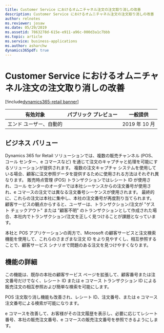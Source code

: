 ```yaml
---
title: Customer Service におけるオムニチャネル注文の注文取り消しの改善
description: Customer Service におけるオムニチャネル注文の注文取り消しの改善
author: relnotes
ms.reviewer: josaw
ms.date: 05/29/2019
ms.assetid: 7863278d-615e-e911-a96c-000d3a1c7bbb
ms.topic: article
ms.service: business-applications
ms.author: asharchw
dynamics365pdf: true
---
```

# <a name="improved-order-recall-for-omnichannel-orders-in-customer-service"></a>Customer Service におけるオムニチャネル注文の注文取り消しの改善
[!include[dynamics365-retail banner](../includes/dynamics365-retail.md)]

| 有効対象    |  パブリック プレビュー | 一般提供 | 
| ---------- | ---------- |---------- |
|エンド ユーザー、自動的|| 2019 年 10 月|


## <a name="business-value"></a>ビジネス バリュー
<!-- bv start -->
Dynamics 365 for Retail ソリューションでは、複数の販売チャンネル (POS、コール センター、e コマースなど) を通じて注文のキャプチャと処理を可能にするソリューションが提供されます。 複数の注文キャプチャ システムを使用している場合、顧客に注文参照データを提供するために使用される方法はそれぞれ異なります。 販売時点管理 (POS) トランザクションではレシート ID が使用され、コール センターのオーダーでは本社シーケンスからの注文番号が使用され、e コマースの注文では異なる注文番号シーケンスが使用されます。 最終的に、これらの注文は本社に集中し、本社の注文番号が再度割り当てられます。 顧客サービスの観点からすると、ユーザーは、トランザクション/注文が "ゲスト チェックアウト" または "顧客不明" のトランザクションとして作成された場合、本社内でトランザクション/注文を正しく見つけることが課題となっています。

本社と POS アプリケーションの両方で、Microsoft の顧客サービスと注文検索機能を使用して、これらのさまざまな注文 ID をより見やすくし、相互参照することで、顧客サービス シナリオで問題のある注文を見つけやすくなります。

<!-- bv end -->



## <a name="feature-details"></a>機能の詳細
<!--feature detail start -->
この機能は、既存の本社の顧客サービス ページを拡張して、顧客番号または注文番号だけでなく、レシート ID または e コマース トランザクション ID による販売注文の相互参照および簡単な検索を可能にします。

POS 注文取り消し機能も改善され、レシート ID、注文番号、または e コマース注文番号による検索が可能になります。

e コマースを改善して、お客様がその注文履歴を表示し、必要に応じてレシート番号、本社の販売注文番号、e コマースの販売注文番号を参照できるようにします。
<!--feature detail end -->










